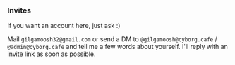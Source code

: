 ### Invites

If you want an account here, just ask :)

Mail `gilgamoosh32@gmail.com` or send a DM to `@gilgamoosh@cyborg.cafe` / `@admin@cyborg.cafe` and tell me a few words about yourself.
I'll reply with an invite link as soon as possible.